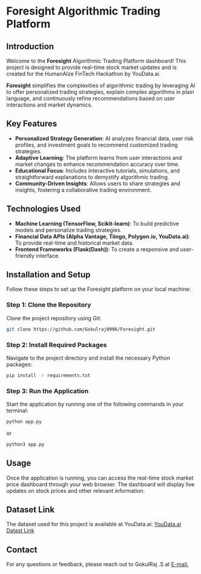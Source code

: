 # Foresight Algorithmic Trading Platform

## Introduction

Welcome to the **Foresight** Algorithmic Trading Platform dashboard! This project is designed to provide real-time stock market updates and is created for the HumanAIze FinTech Hackathon by YouData.ai. 

**Foresight** simplifies the complexities of algorithmic trading by leveraging AI to offer personalized trading strategies, explain complex algorithms in plain language, and continuously refine recommendations based on user interactions and market dynamics.

## Key Features

- **Personalized Strategy Generation**: AI analyzes financial data, user risk profiles, and investment goals to recommend customized trading strategies.
- **Adaptive Learning**: The platform learns from user interactions and market changes to enhance recommendation accuracy over time.
- **Educational Focus**: Includes interactive tutorials, simulations, and straightforward explanations to demystify algorithmic trading.
- **Community-Driven Insights**: Allows users to share strategies and insights, fostering a collaborative trading environment.

## Technologies Used

- **Machine Learning (TensorFlow, Scikit-learn)**: To build predictive models and personalize trading strategies.
- **Financial Data APIs (Alpha Vantage, Tiingo, Polygon.io, YouData.ai)**: To provide real-time and historical market data.
- **Frontend Frameworks (Flask(Dash))**: To create a responsive and user-friendly interface.

## Installation and Setup

Follow these steps to set up the Foresight platform on your local machine:

### Step 1: Clone the Repository

Clone the project repository using Git:

```sh
git clone https://github.com/Gokulraj0906/Foresight.git
```

### Step 2: Install Required Packages
Navigate to the project directory and install the necessary Python packages:

```sh
pip install -r requirements.txt
```

### Step 3: Run the Application
Start the application by running one of the following commands in your terminal:

```sh
python app.py
```

or 
```sh
python3 app.py
```

## Usage
Once the application is running, you can access the real-time stock market price dashboard through your web browser. The dashboard will display live updates on stock prices and other relevant information.

## Dataset Link
The dataset used for this project is available at YouData.ai:
<a href="https://datalink.youdata.ai/yckauza3">YouData.ai Datast Link</a>


## Contact
For any questions or feedback, please reach out to GokulRaj .S at <a href="mailto:gokulsenthil0906@gmail.com">E-mail.</a>
